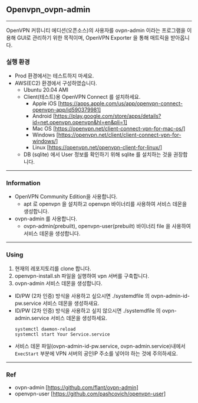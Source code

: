 ## Openvpn_ovpn-admin
---
OpenVPN 커뮤니티 에디션(오픈소스)의 사용자를 ovpn-admin 이라는 프로그램을 이용해 GUI로 관리하기 위한 목적이며, OpenVPN Exporter 을 통해 매트릭을 받아옵니다.

### 실행 환경
* Prod 환경에서는 테스트하지 마세요.
* AWS(EC2) 환경에서 구성하였습니다.
  * Ubuntu 20.04 AMI
  * Client(테스트)용 OpenVPN Connect 를 설치하세요.
    * Apple iOS [https://apps.apple.com/us/app/openvpn-connect-openvpn-app/id590379981]
    * Android [https://play.google.com/store/apps/details?id=net.openvpn.openvpn&hl=en&pli=1]
    * Mac OS [https://openvpn.net/client-connect-vpn-for-mac-os/]
    * Windows [https://openvpn.net/client/client-connect-vpn-for-windows/]
    * Linux [https://openvpn.net/openvpn-client-for-linux/]
  * DB (sqlite) 에서 User 정보를 확인하기 위해 sqlite 를 설치하는 것을 권장합니다.
---
### Information
* OpenVPN Community Edition을 사용합니다.
  * apt 로 openvpn 을 설치하고 openvpn 바이너리를 사용하여 서비스 데몬을 생성합니다.
* ovpn-admin 를 사용합니다.
  * ovpn-admin(prebuilt), openvpn-user(prebuilt) 바이너리 file 을 사용하여 서비스 데몬을 생성합니다.
---
### Using
1. 현재의 레포지토리를 clone 합니다.
2. openvpn-install.sh 파일을 실행하여 vpn 서버를 구축합니다.
3. ovpn-admin 서비스 데몬을 생성합니다.
  * ID/PW (2차 인증) 방식을 사용하고 싶으시면 ./systemdfile 의 ovpn-admin-id-pw.service 서비스 데몬을 생성하새요.
  * ID/PW (2차 인증) 방식을 사용하고 싶지 않으시면 ./systemdfile 의 ovpn-admin.service 서비스 데몬을 생성하세요.
    ```
    systemctl daemon-reload
    systemctl start Your Service.service
    ```
  * 서비스 데몬 파일(ovpn-admin-id-pw.service, ovpn-admin.service)내에서 `ExecStart` 부분에 VPN 서버의 공인IP 주소를 넣어야 하는 것에 주의하세요.
---
### Ref
* ovpn-admin [https://github.com/flant/ovpn-admin]
* openvpn-user [https://github.com/pashcovich/openvpn-user]